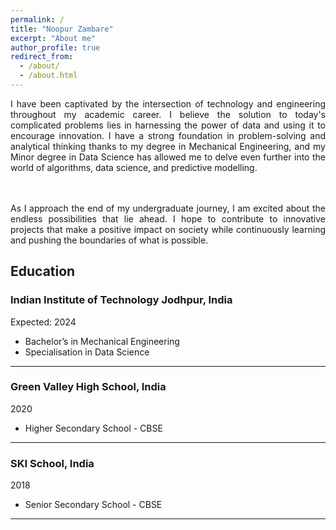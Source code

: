 ```yaml
---
permalink: /
title: "Noopur Zambare"
excerpt: "About me"
author_profile: true
redirect_from: 
  - /about/
  - /about.html
---
```

<div style='text-align: justify;'>
I have been captivated by the intersection of technology and engineering throughout my academic career. I believe the solution to today's complicated problems lies in harnessing the power of data and using it to encourage innovation. I have a strong foundation in problem-solving and analytical thinking thanks to my degree in Mechanical Engineering, and my Minor degree in Data Science has allowed me to delve even further into the world of algorithms, data science, and predictive modelling.

<br/><br/>
As I approach the end of my undergraduate journey, I am excited about the endless possibilities that lie ahead. I hope to contribute to innovative projects that make a positive impact on society while continuously learning and pushing the boundaries of what is possible.

</div>


Education
---
### Indian Institute of Technology Jodhpur, India
Expected: 2024
  * Bachelor’s in Mechanical Engineering
  * Specialisation in Data Science

---

### Green Valley High School, India
2020
  * Higher Secondary School - CBSE

---

### SKI School, India
2018
  * Senior Secondary School - CBSE 

---
